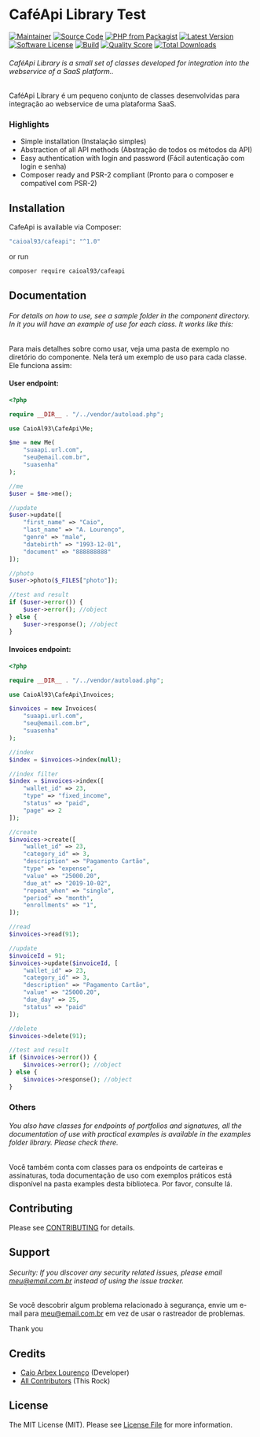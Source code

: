 # CaféApi Library Test

[![Maintainer](http://img.shields.io/badge/maintainer-@caioal93-blue.svg?style=flat-square)](https://twitter.com/caioal93)
[![Source Code](http://img.shields.io/badge/source-caioal93/cafeapi-blue.svg?style=flat-square)](https://github.com/caioal93/cafeapi)
[![PHP from Packagist](https://img.shields.io/packagist/php-v/caioal93/cafeapi.svg?style=flat-square)](https://packagist.org/packages/caioal93/cafeapi)
[![Latest Version](https://img.shields.io/github/release/caioal93/cafeapi.svg?style=flat-square)](https://github.com/caioal93/cafeapi/releases)
[![Software License](https://img.shields.io/badge/license-MIT-brightgreen.svg?style=flat-square)](LICENSE)
[![Build](https://img.shields.io/scrutinizer/build/g/caioal93/cafeapi.svg?style=flat-square)](https://scrutinizer-ci.com/g/caioal93/cafeapi)
[![Quality Score](https://img.shields.io/scrutinizer/g/caioal93/cafeapi.svg?style=flat-square)](https://scrutinizer-ci.com/g/caioal93/cafeapi)
[![Total Downloads](https://img.shields.io/packagist/dt/caioal93/cafeapi.svg?style=flat-square)](https://packagist.org/packages/ccaioal93/cafeapi)

###### CaféApi Library is a small set of classes developed for integration into the webservice of a SaaS platform..

CaféApi Library é um pequeno conjunto de classes desenvolvidas para integração ao webservice de uma plataforma SaaS.

### Highlights

- Simple installation (Instalação simples)
- Abstraction of all API methods (Abstração de todos os métodos da API)
- Easy authentication with login and password (Fácil autenticação com login e senha)
- Composer ready and PSR-2 compliant (Pronto para o composer e compatível com PSR-2)

## Installation

CafeApi is available via Composer:

```bash
"caioal93/cafeapi": "^1.0"
```

or run

```bash
composer require caioal93/cafeapi
```

## Documentation

###### For details on how to use, see a sample folder in the component directory. In it you will have an example of use for each class. It works like this:

Para mais detalhes sobre como usar, veja uma pasta de exemplo no diretório do componente. Nela terá um exemplo de uso para cada classe. Ele funciona assim:

#### User endpoint:

```php
<?php

require __DIR__ . "/../vendor/autoload.php";

use CaioAl93\CafeApi\Me;

$me = new Me(
    "suaapi.url.com",
    "seu@email.com.br",
    "suasenha"
);

//me
$user = $me->me();

//update
$user->update([
    "first_name" => "Caio",
    "last_name" => "A. Lourenço",
    "genre" => "male",
    "datebirth" => "1993-12-01",
    "document" => "888888888"
]);

//photo
$user->photo($_FILES["photo"]);

//test and result
if ($user->error()) {
    $user->error(); //object
} else {
    $user->response(); //object
}
```

#### Invoices endpoint:

```php
<?php

require __DIR__ . "/../vendor/autoload.php";

use CaioAl93\CafeApi\Invoices;

$invoices = new Invoices(
    "suaapi.url.com",
    "seu@email.com.br",
    "suasenha"
);

//index
$index = $invoices->index(null);

//index filter
$index = $invoices->index([
    "wallet_id" => 23,
    "type" => "fixed_income",
    "status" => "paid",
    "page" => 2
]);

//create
$invoices->create([
    "wallet_id" => 23,
    "category_id" => 3,
    "description" => "Pagamento Cartão",
    "type" => "expense",
    "value" => "25000.20",
    "due_at" => "2019-10-02",
    "repeat_when" => "single",
    "period" => "month",
    "enrollments" => "1",
]);

//read
$invoices->read(91);

//update
$invoiceId = 91;
$invoices->update($invoiceId, [
    "wallet_id" => 23,
    "category_id" => 3,
    "description" => "Pagamento Cartão",
    "value" => "25000.20",
    "due_day" => 25,
    "status" => "paid"
]);

//delete
$invoices->delete(91);

//test and result
if ($invoices->error()) {
    $invoices->error(); //object
} else {
    $invoices->response(); //object
}
```

### Others

###### You also have classes for endpoints of portfolios and signatures, all the documentation of use with practical examples is available in the examples folder library. Please check there.

Você também conta com classes para os endpoints de carteiras e assinaturas, toda documentação de uso com exemplos práticos está disponível na pasta examples desta biblioteca. Por favor, consulte lá.

## Contributing

Please see [CONTRIBUTING](https://github.com/caioal93/cafeapi/blob/master/CONTRIBUTING.md) for details.

## Support

###### Security: If you discover any security related issues, please email meu@email.com.br instead of using the issue tracker.

Se você descobrir algum problema relacionado à segurança, envie um e-mail para meu@email.com.br em vez de usar o rastreador de problemas.

Thank you

## Credits

- [Caio Arbex Lourenço](https://github.com/caioal93) (Developer)
- [All Contributors](https://github.com/caioal93/cafeapi/contributors) (This Rock)

## License

The MIT License (MIT). Please see [License File](https://github.com/caioal93/cafeapi/blob/master/LICENSE) for more information.
